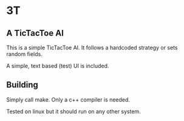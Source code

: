 3T
==

A TicTacToe AI
--------------

This is a simple TicTacToe AI. It follows a hardcoded strategy or sets random fields.

A simple, text based (test) UI is included.

Building
--------

Simply call make.
Only a c++ compiler is needed.

Tested on linux but it should run on any other system.
